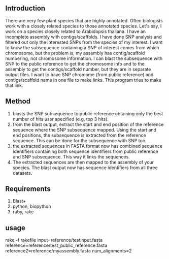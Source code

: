 ## Introduction

There are very few plant species that are highly annotated. Often biologists work with a closely related species to those annotated species. Let's say, I work on a species closely related to Arabidopsis thaliana. I have an incomplete assembly with contigs/scaffolds. I have done SNP analysis and filtered out only the interested SNPs from the species of my interest. I want to know the subsequence containing a SNP of interest comes from which chromosome, but the problem is, my assembly has contig/scaffold numbering, not chromosome information. I can blast the subsequence with SNP to the public reference to get the chromosome info and to the assembly to get the contigs/scaffold number, but they are in separate output files. I want to have SNP chromome (from public reference) and contigs/scaffold name in one file to make links. This program tries to make that link.

## Method

1) blasts the SNP subsequence to public reference obtaining only the best number of hits user specified (e.g. top 3 hits).
2) from the blast output, extract the start and end position of the reference sequence where the SNP subsequence mapped. Using the start and end positions, the subsequence is extracted from the reference sequence. This can be done for the subsequence with SNP too.
3) the extracted sequences in FASTA format now has combined sequence identifiers containing both sequence identifiers from public reference and SNP subsequence. This way it links the sequences.
4) The extracted sequences are then mapped to the assembly of your species. The blast output now has sequence identifiers from all three datasets.

## Requirements

1) Blast+
2) python, biopython
3) ruby, rake

## usage

rake -f rakefile input=reference/testinput.fasta reference=reference/test_public_reference.fasta reference2=reference/myassembly.fasta num_alignments=2 
